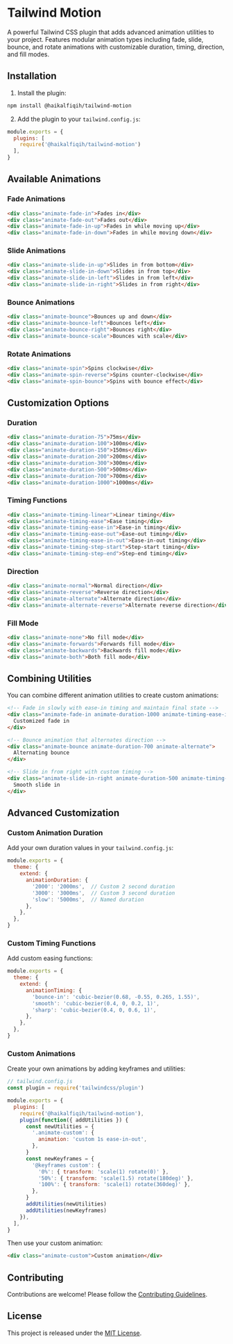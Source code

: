 # Tailwind Motion

A powerful Tailwind CSS plugin that adds advanced animation utilities to your project. Features modular animation types including fade, slide, bounce, and rotate animations with customizable duration, timing, direction, and fill modes.

## Installation

1. Install the plugin:
```bash
npm install @haikalfiqih/tailwind-motion
```

2. Add the plugin to your `tailwind.config.js`:
```js
module.exports = {
  plugins: [
    require('@haikalfiqih/tailwind-motion')
  ],
}
```

## Available Animations

### Fade Animations
```html
<div class="animate-fade-in">Fades in</div>
<div class="animate-fade-out">Fades out</div>
<div class="animate-fade-in-up">Fades in while moving up</div>
<div class="animate-fade-in-down">Fades in while moving down</div>
```

### Slide Animations
```html
<div class="animate-slide-in-up">Slides in from bottom</div>
<div class="animate-slide-in-down">Slides in from top</div>
<div class="animate-slide-in-left">Slides in from left</div>
<div class="animate-slide-in-right">Slides in from right</div>
```

### Bounce Animations
```html
<div class="animate-bounce">Bounces up and down</div>
<div class="animate-bounce-left">Bounces left</div>
<div class="animate-bounce-right">Bounces right</div>
<div class="animate-bounce-scale">Bounces with scale</div>
```

### Rotate Animations
```html
<div class="animate-spin">Spins clockwise</div>
<div class="animate-spin-reverse">Spins counter-clockwise</div>
<div class="animate-spin-bounce">Spins with bounce effect</div>
```

## Customization Options

### Duration
```html
<div class="animate-duration-75">75ms</div>
<div class="animate-duration-100">100ms</div>
<div class="animate-duration-150">150ms</div>
<div class="animate-duration-200">200ms</div>
<div class="animate-duration-300">300ms</div>
<div class="animate-duration-500">500ms</div>
<div class="animate-duration-700">700ms</div>
<div class="animate-duration-1000">1000ms</div>
```

### Timing Functions
```html
<div class="animate-timing-linear">Linear timing</div>
<div class="animate-timing-ease">Ease timing</div>
<div class="animate-timing-ease-in">Ease-in timing</div>
<div class="animate-timing-ease-out">Ease-out timing</div>
<div class="animate-timing-ease-in-out">Ease-in-out timing</div>
<div class="animate-timing-step-start">Step-start timing</div>
<div class="animate-timing-step-end">Step-end timing</div>
```

### Direction
```html
<div class="animate-normal">Normal direction</div>
<div class="animate-reverse">Reverse direction</div>
<div class="animate-alternate">Alternate direction</div>
<div class="animate-alternate-reverse">Alternate reverse direction</div>
```

### Fill Mode
```html
<div class="animate-none">No fill mode</div>
<div class="animate-forwards">Forwards fill mode</div>
<div class="animate-backwards">Backwards fill mode</div>
<div class="animate-both">Both fill mode</div>
```

## Combining Utilities

You can combine different animation utilities to create custom animations:

```html
<!-- Fade in slowly with ease-in timing and maintain final state -->
<div class="animate-fade-in animate-duration-1000 animate-timing-ease-in animate-forwards">
  Customized fade in
</div>

<!-- Bounce animation that alternates direction -->
<div class="animate-bounce animate-duration-700 animate-alternate">
  Alternating bounce
</div>

<!-- Slide in from right with custom timing -->
<div class="animate-slide-in-right animate-duration-500 animate-timing-ease-out">
  Smooth slide in
</div>
```

## Advanced Customization

### Custom Animation Duration
Add your own duration values in your `tailwind.config.js`:

```js
module.exports = {
  theme: {
    extend: {
      animationDuration: {
        '2000': '2000ms',  // Custom 2 second duration
        '3000': '3000ms',  // Custom 3 second duration
        'slow': '5000ms',  // Named duration
      },
    },
  },
}
```

### Custom Timing Functions
Add custom easing functions:

```js
module.exports = {
  theme: {
    extend: {
      animationTiming: {
        'bounce-in': 'cubic-bezier(0.68, -0.55, 0.265, 1.55)',
        'smooth': 'cubic-bezier(0.4, 0, 0.2, 1)',
        'sharp': 'cubic-bezier(0.4, 0, 0.6, 1)',
      },
    },
  },
}
```

### Custom Animations
Create your own animations by adding keyframes and utilities:

```js
// tailwind.config.js
const plugin = require('tailwindcss/plugin')

module.exports = {
  plugins: [
    require('@haikalfiqih/tailwind-motion'),
    plugin(function({ addUtilities }) {
      const newUtilities = {
        '.animate-custom': {
          animation: 'custom 1s ease-in-out',
        },
      }
      const newKeyframes = {
        '@keyframes custom': {
          '0%': { transform: 'scale(1) rotate(0)' },
          '50%': { transform: 'scale(1.5) rotate(180deg)' },
          '100%': { transform: 'scale(1) rotate(360deg)' },
        },
      }
      addUtilities(newUtilities)
      addUtilities(newKeyframes)
    }),
  ],
}
```

Then use your custom animation:
```html
<div class="animate-custom">Custom animation</div>
```

## Contributing

Contributions are welcome! Please follow the [Contributing Guidelines](https://github.com/haikallfiqih/tailwind-motion/blob/main/CONTRIBUTING.md).

## License

This project is released under the [MIT License](https://opensource.org/licenses/MIT).
